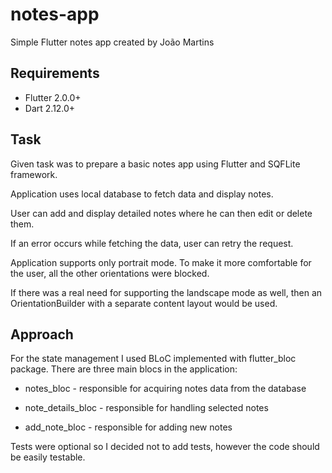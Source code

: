 # notes-app
Simple Flutter notes app created by João Martins

## Requirements
- Flutter 2.0.0+
- Dart 2.12.0+

## Task
Given task was to prepare a basic notes app using Flutter and SQFLite framework.

Application uses local database to fetch data and display notes.

User can add and display detailed notes where he can then edit or delete them.

If an error occurs while fetching the data, user can retry the request.


Application supports only portrait mode. To make it more comfortable for the user, all the other orientations were blocked.

If there was a real need for supporting the landscape mode as well, then an OrientationBuilder with a separate content layout would be used.

## Approach
For the state management I used BLoC implemented with flutter_bloc package. There are three main blocs in the application:

 - notes_bloc - responsible for acquiring notes data from the database

 - note_details_bloc - responsible for handling selected notes

 - add_note_bloc - responsible for adding new notes


Tests were optional so I decided not to add tests, however the code should be easily testable.


